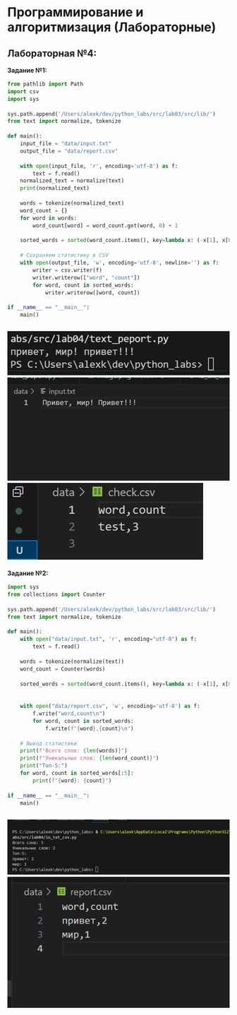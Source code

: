 <h1>Программирование и алгоритмизация (Лабораторные)</h1>

<h2>Лабораторная №4:</h2>

**Задание №1:**
```python
from pathlib import Path
import csv
import sys

sys.path.append('/Users/alexk/dev/python_labs/src/lab03/src/lib/')
from text import normalize, tokenize

def main():
    input_file = "data/input.txt"
    output_file = "data/report.csv"
    
    with open(input_file, 'r', encoding='utf-8') as f:
        text = f.read()
    normalized_text = normalize(text)
    print(normalized_text)

    words = tokenize(normalized_text)
    word_count = {}
    for word in words:
        word_count[word] = word_count.get(word, 0) + 1
    
    sorted_words = sorted(word_count.items(), key=lambda x: (-x[1], x[0]))
    
    # Сохраняем статистику в CSV
    with open(output_file, 'w', encoding='utf-8', newline='') as f:
        writer = csv.writer(f)
        writer.writerow(["word", "count"])
        for word, count in sorted_words:
            writer.writerow([word, count])

if __name__ == "__main__":
    main()
```
![exe1!](/images/lab04/terminal.png)![exe1!](/images/lab04/file_input.png)![exe1!](/images/lab04/check.png)
-------------------------------------------
**Задание №2:**
```python
import sys
from collections import Counter

sys.path.append('/Users/alexk/dev/python_labs/src/lab03/src/lib/')
from text import normalize, tokenize

def main():
    with open("data/input.txt", 'r', encoding="utf-8") as f:
        text = f.read()
    
    words = tokenize(normalize(text))
    word_count = Counter(words)
    
    sorted_words = sorted(word_count.items(), key=lambda x: (-x[1], x[0]))
    

    with open("data/report.csv", 'w', encoding='utf-8') as f:
        f.write("word,count\n")
        for word, count in sorted_words:
            f.write(f"{word},{count}\n")
    
    # Вывод статистики
    print(f"Всего слов: {len(words)}")
    print(f"Уникальных слов: {len(word_count)}")
    print("Топ-5:")
    for word, count in sorted_words[:5]:
        print(f"{word}: {count}")

if __name__ == "__main__":
    main()
```
![exe2!](/images/lab04/terminal2.png)![exe2!](/images/lab04/report.png)
-------------------------------------------
